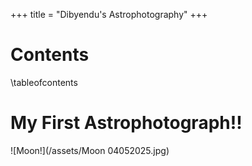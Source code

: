 +++
title = "Dibyendu's Astrophotography"
+++

# Contents
\tableofcontents

# My First Astrophotograph!!

![Moon!](/assets/Moon 04052025.jpg)

